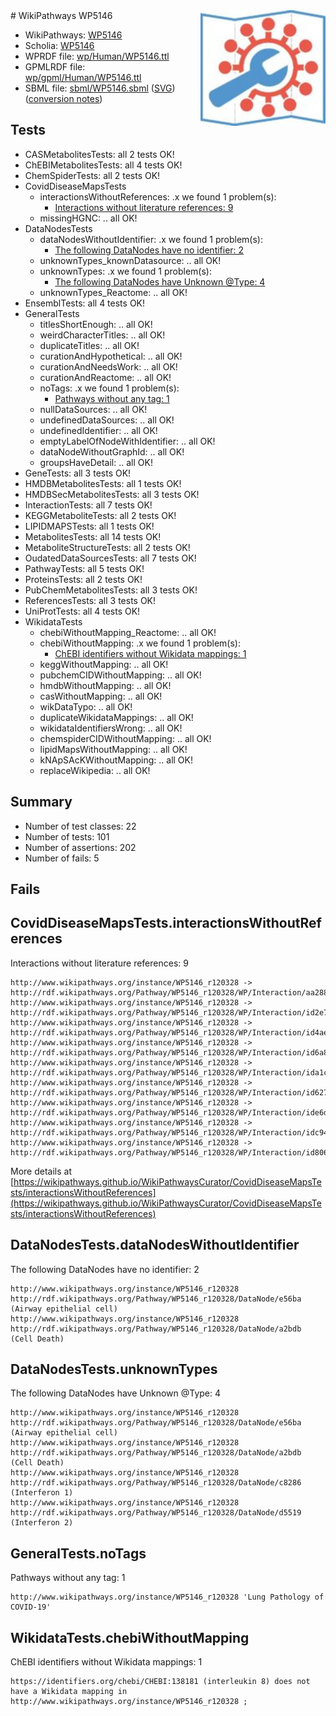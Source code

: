 <img style="float: right; width: 200px" src="../logo.png" />
# WikiPathways WP5146

* WikiPathways: [WP5146](https://identifiers.org/wikipathways:WP5146)
* Scholia: [WP5146](https://scholia.toolforge.org/wikipathways/WP5146)
* WPRDF file: [wp/Human/WP5146.ttl](../wp/Human/WP5146.ttl)
* GPMLRDF file: [wp/gpml/Human/WP5146.ttl](../wp/gpml/Human/WP5146.ttl)
* SBML file: [sbml/WP5146.sbml](../sbml/WP5146.sbml) ([SVG](../sbml/WP5146.svg)) ([conversion notes](../sbml/WP5146.txt))

## Tests
* CASMetabolitesTests: all 2 tests OK!
* ChEBIMetabolitesTests: all 4 tests OK!
* ChemSpiderTests: all 2 tests OK!
* CovidDiseaseMapsTests
    * interactionsWithoutReferences: .x we found 1 problem(s):
        * [Interactions without literature references: 9](#2e295937)
    * missingHGNC: .. all OK!
* DataNodesTests
    * dataNodesWithoutIdentifier: .x we found 1 problem(s):
        * [The following DataNodes have no identifier: 2](#d2d32fa1)
    * unknownTypes_knownDatasource: .. all OK!
    * unknownTypes: .x we found 1 problem(s):
        * [The following DataNodes have Unknown @Type: 4](#839973e2)
    * unknownTypes_Reactome: .. all OK!
* EnsemblTests: all 4 tests OK!
* GeneralTests
    * titlesShortEnough: .. all OK!
    * weirdCharacterTitles: .. all OK!
    * duplicateTitles: .. all OK!
    * curationAndHypothetical: .. all OK!
    * curationAndNeedsWork: .. all OK!
    * curationAndReactome: .. all OK!
    * noTags: .x we found 1 problem(s):
        * [Pathways without any tag: 1](#b5a30a81)
    * nullDataSources: .. all OK!
    * undefinedDataSources: .. all OK!
    * undefinedIdentifier: .. all OK!
    * emptyLabelOfNodeWithIdentifier: .. all OK!
    * dataNodeWithoutGraphId: .. all OK!
    * groupsHaveDetail: .. all OK!
* GeneTests: all 3 tests OK!
* HMDBMetabolitesTests: all 1 tests OK!
* HMDBSecMetabolitesTests: all 3 tests OK!
* InteractionTests: all 7 tests OK!
* KEGGMetaboliteTests: all 2 tests OK!
* LIPIDMAPSTests: all 1 tests OK!
* MetabolitesTests: all 14 tests OK!
* MetaboliteStructureTests: all 2 tests OK!
* OudatedDataSourcesTests: all 7 tests OK!
* PathwayTests: all 5 tests OK!
* ProteinsTests: all 2 tests OK!
* PubChemMetabolitesTests: all 3 tests OK!
* ReferencesTests: all 3 tests OK!
* UniProtTests: all 4 tests OK!
* WikidataTests
    * chebiWithoutMapping_Reactome: .. all OK!
    * chebiWithoutMapping: .x we found 1 problem(s):
        * [ChEBI identifiers without Wikidata mappings: 1](#a8d554cd)
    * keggWithoutMapping: .. all OK!
    * pubchemCIDWithoutMapping: .. all OK!
    * hmdbWithoutMapping: .. all OK!
    * casWithoutMapping: .. all OK!
    * wikDataTypo: .. all OK!
    * duplicateWikidataMappings: .. all OK!
    * wikidataIdentifiersWrong: .. all OK!
    * chemspiderCIDWithoutMapping: .. all OK!
    * lipidMapsWithoutMapping: .. all OK!
    * kNApSAcKWithoutMapping: .. all OK!
    * replaceWikipedia: .. all OK!


## Summary

* Number of test classes: 22
* Number of tests: 101
* Number of assertions: 202
* Number of fails: 5

## Fails

<a name="2e295937" />

## CovidDiseaseMapsTests.interactionsWithoutReferences

Interactions without literature references: 9
```
http://www.wikipathways.org/instance/WP5146_r120328 -> http://rdf.wikipathways.org/Pathway/WP5146_r120328/WP/Interaction/aa288
http://www.wikipathways.org/instance/WP5146_r120328 -> http://rdf.wikipathways.org/Pathway/WP5146_r120328/WP/Interaction/id2e78a262
http://www.wikipathways.org/instance/WP5146_r120328 -> http://rdf.wikipathways.org/Pathway/WP5146_r120328/WP/Interaction/id4ae4e6b1
http://www.wikipathways.org/instance/WP5146_r120328 -> http://rdf.wikipathways.org/Pathway/WP5146_r120328/WP/Interaction/id6a8a8f45
http://www.wikipathways.org/instance/WP5146_r120328 -> http://rdf.wikipathways.org/Pathway/WP5146_r120328/WP/Interaction/ida1cc3b50
http://www.wikipathways.org/instance/WP5146_r120328 -> http://rdf.wikipathways.org/Pathway/WP5146_r120328/WP/Interaction/id62707f69
http://www.wikipathways.org/instance/WP5146_r120328 -> http://rdf.wikipathways.org/Pathway/WP5146_r120328/WP/Interaction/ide6dd58a3
http://www.wikipathways.org/instance/WP5146_r120328 -> http://rdf.wikipathways.org/Pathway/WP5146_r120328/WP/Interaction/idc940e03
http://www.wikipathways.org/instance/WP5146_r120328 -> http://rdf.wikipathways.org/Pathway/WP5146_r120328/WP/Interaction/id806760c3
```

More details at [https://wikipathways.github.io/WikiPathwaysCurator/CovidDiseaseMapsTests/interactionsWithoutReferences](https://wikipathways.github.io/WikiPathwaysCurator/CovidDiseaseMapsTests/interactionsWithoutReferences)

<a name="d2d32fa1" />

## DataNodesTests.dataNodesWithoutIdentifier

The following DataNodes have no identifier: 2
```
http://www.wikipathways.org/instance/WP5146_r120328 http://rdf.wikipathways.org/Pathway/WP5146_r120328/DataNode/e56ba (Airway epithelial cell)
http://www.wikipathways.org/instance/WP5146_r120328 http://rdf.wikipathways.org/Pathway/WP5146_r120328/DataNode/a2bdb (Cell Death)
```

<a name="839973e2" />

## DataNodesTests.unknownTypes

The following DataNodes have Unknown @Type: 4
```
http://www.wikipathways.org/instance/WP5146_r120328 http://rdf.wikipathways.org/Pathway/WP5146_r120328/DataNode/e56ba (Airway epithelial cell)
http://www.wikipathways.org/instance/WP5146_r120328 http://rdf.wikipathways.org/Pathway/WP5146_r120328/DataNode/a2bdb (Cell Death)
http://www.wikipathways.org/instance/WP5146_r120328 http://rdf.wikipathways.org/Pathway/WP5146_r120328/DataNode/c8286 (Interferon 1)
http://www.wikipathways.org/instance/WP5146_r120328 http://rdf.wikipathways.org/Pathway/WP5146_r120328/DataNode/d5519 (Interferon 2)
```

<a name="b5a30a81" />

## GeneralTests.noTags

Pathways without any tag: 1
```
http://www.wikipathways.org/instance/WP5146_r120328 'Lung Pathology of COVID-19' 
```

<a name="a8d554cd" />

## WikidataTests.chebiWithoutMapping

ChEBI identifiers without Wikidata mappings: 1
```
https://identifiers.org/chebi/CHEBI:138181 (interleukin 8) does not have a Wikidata mapping in http://www.wikipathways.org/instance/WP5146_r120328 ; 
```

